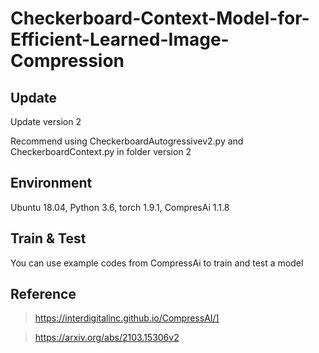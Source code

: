 # Checkerboard-Context-Model-for-Efficient-Learned-Image-Compression

## Update
  Update version 2
  
  Recommend using CheckerboardAutogressivev2.py and CheckerboardContext.py in folder version 2
  
## Environment
Ubuntu 18.04, Python 3.6, torch 1.9.1, CompresAi 1.1.8

## Train & Test
You can use example codes from CompressAi to train and test a model

## Reference
> https://interdigitalinc.github.io/CompressAI/]

> https://arxiv.org/abs/2103.15306v2


